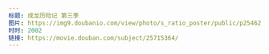 ```yaml
---
标题: 成龙历险记 第三季
图片: https://img9.doubanio.com/view/photo/s_ratio_poster/public/p2546212236.jpg
时时: 2002
链接: https://movie.douban.com/subject/25715364/
---
```

